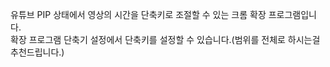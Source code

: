 유튜브 PIP 상태에서 영상의 시간을 단축키로 조절할 수 있는 크롬 확장 프로그램입니다.</br>
확장 프로그램 단축기 설정에서 단축키를 설정할 수 있습니다.(범위를 전체로 하시는걸 추천드립니다.)
